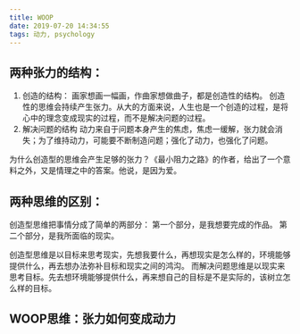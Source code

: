```yaml
---
title: WOOP
date: 2019-07-20 14:34:55
tags: 动力, psychology
---
```


## 两种张力的结构：
1. 创造的结构：
    画家想画一幅画，作曲家想做曲子，都是创造性的结构。 创造性的思维会持续产生张力。从大的方面来说，人生也是一个创造的过程，是将心中的理念变成现实的过程，而不是解决问题的过程。
2. 解决问题的结构
    动力来自于问题本身产生的焦虑，焦虑一缓解，张力就会消失；为了维持动力，可能要不断制造问题；强化了动力，也强化了问题。

为什么创造型的思维会产生足够的张力？《最小阻力之路》的作者，给出了一个意料之外，又是情理之中的答案。他说，是因为爱。


## 两种思维的区别：
创造型思维把事情分成了简单的两部分：
第一个部分，是我想要完成的作品。
第二个部分，是我所面临的现实。

创造型思维是以目标来思考现实，先想我要什么，再想现实是怎么样的，环境能够提供什么，再去想办法弥补目标和现实之间的鸿沟。
而解决问题思维是以现实来思考目标。先去想环境能够提供什么，再来想自己的目标是不是实际的，该树立怎么样的目标。

## WOOP思维：张力如何变成动力
